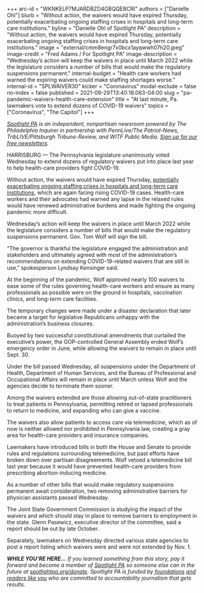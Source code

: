 +++
arc-id = "WKNKELP7MJARDBZD4GBQQEBCRI"
authors = ["Danielle Ohl"]
blurb = "Without action, the waivers would have expired Thursday, potentially exacerbating ongoing staffing crises in hospitals and long-term care institutions."
byline = "Danielle Ohl of Spotlight PA"
description = "Without action, the waivers would have expired Thursday, potentially exacerbating ongoing staffing crises in hospitals and long-term care institutions."
image = "external/cmm8engr7x0bcx1ayqwwh07h20.jpeg"
image-credit = "Fred Adams / For Spotlight PA"
image-description = "Wednesday’s action will keep the waivers in place until March 2022 while the legislature considers a number of bills that would make the regulatory suspensions permanent."
internal-budget = "Health care workers had warned the expiring waivers could make staffing shortages worse."
internal-id = "SPLWAIVER30"
kicker = "Coronavirus"
modal-exclude = false
no-index = false
published = 2021-09-29T13:40:16.063-04:00
slug = "pa-pandemic-waivers-health-care-extension"
title = "At last minute, Pa. lawmakers vote to extend dozens of COVID-19 waivers"
topics = ["Coronavirus", "The Capitol"]
+++

<a href="https://www.spotlightpa.org/"><i>Spotlight PA</i></a><i> is an independent, nonpartisan newsroom powered by The Philadelphia Inquirer in partnership with PennLive/The Patriot-News, TribLIVE/Pittsburgh Tribune-Review, and WITF Public Media. </i><a href="https://www.spotlightpa.org/newsletters"><i>Sign up for our free newsletters</i></a><i>.</i>

HARRISBURG — The Pennsylvania legislature unanimously voted Wednesday to extend dozens of regulatory waivers put into place last year to help health-care providers fight COVID-19.

Without action, the waivers would have expired Thursday, <a href="https://www.spotlightpa.org/news/2021/09/pa-covid-waivers-expire-health-staffing-shortages/">potentially exacerbating ongoing staffing crises in hospitals and long-term care institutions</a>, which are again facing rising COVID-19 cases. Health-care workers and their advocates had warned any lapse in the relaxed rules would have renewed administrative burdens and made fighting the ongoing pandemic more difficult.

Wednesday’s action will keep the waivers in place until March 2022 while the legislature considers a number of bills that would make the regulatory suspensions permanent. Gov. Tom Wolf will sign the bill.

<script src="https://www.spotlightpa.org/embed.js" async></script><div data-spl-embed-version="1" data-spl-src="https://www.spotlightpa.org/embeds/newsletter/"></div>

“The governor is thankful the legislature engaged the administration and stakeholders and ultimately agreed with most of the administration’s recommendations on extending COVID-19-related waivers that are still in use,” spokesperson Lyndsay Kensinger said.

At the beginning of the pandemic, Wolf approved nearly 100 waivers to ease some of the rules governing health-care workers and ensure as many professionals as possible were on the ground in hospitals, vaccination clinics, and long-term care facilities.

The temporary changes were made under a disaster declaration that later became a target for legislative Republicans unhappy with the administration’s business closures.

Buoyed by two successful constitutional amendments that curtailed the executive’s power, the GOP-controlled General Assembly ended Wolf’s emergency order in June, while allowing the waivers to remain in place until Sept. 30.

Under the bill passed Wednesday, all suspensions under the Department of Health, Department of Human Services, and the Bureau of Professional and Occupational Affairs will remain in place until March unless Wolf and the agencies decide to terminate them sooner.

Among the waivers extended are those allowing out-of-state practitioners to treat patients in Pennsylvania, permitting retired or lapsed professionals to return to medicine, and expanding who can give a vaccine.

The waivers also allow patients to access care via telemedicine, which as of now is neither allowed nor prohibited in Pennsylvania law, creating a gray area for health-care providers and insurance companies.

<script src="https://www.spotlightpa.org/embed.js" async></script><div data-spl-embed-version="1" data-spl-src="https://www.spotlightpa.org/embeds/donate/?teaser_text=If%20you%20learned%20something%20from%20this%20report%2C%20pay%20it%20forward%20and%20become%20a%20member%20of%20Spotlight%20PA%20so%20someone%20else%20can%20in%20the%20future."></div>

Lawmakers have introduced bills in both the House and Senate to provide rules and regulations surrounding telemedicine, but past efforts have broken down over partisan disagreements. Wolf vetoed a telemedicine bill last year because it would have prevented health-care providers from prescribing abortion-inducing medicine.

As a number of other bills that would make regulatory suspensions permanent await consideration, two removing administrative barriers for physician assistants passed Wednesday.

The Joint State Government Commission is studying the impact of the waivers and which should stay in place to remove barriers to employment in the state. Glenn Pasewicz, executive director of the committee, said a report should be out by late October.

Separately, lawmakers on Wednesday directed various state agencies to post a report listing which waivers were and were not extended by Nov. 1.

<i><b>WHILE YOU’RE HERE...</b></i><i> If you learned something from this story, pay it forward and become a member of </i><a href="https://www.spotlightpa.org/"><i>Spotlight PA</i></a><i> so someone else can in the future at </i><a href="https://www.spotlightpa.org/donate"><i>spotlightpa.org/donate</i></a><i>. Spotlight PA is funded by</i><a href="https://www.spotlightpa.org/support"><i> foundations</i></a><i> </i><a href="https://www.spotlightpa.org/support"><i>and readers like you</i></a><i> who are committed to accountability journalism that gets results.</i>
